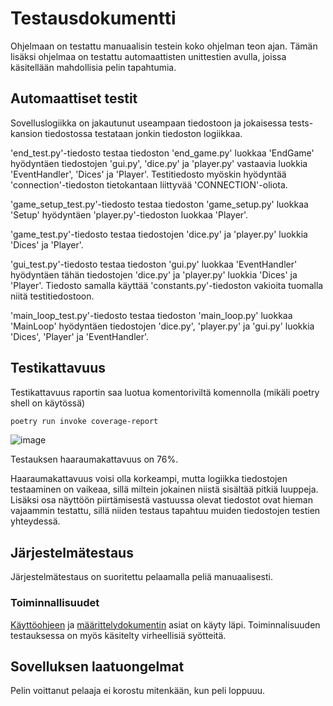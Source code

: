 # Testausdokumentti 

Ohjelmaan on testattu manuaalisin testein koko ohjelman teon ajan. Tämän lisäksi ohjelmaa on testattu automaattisten unittestien avulla, joissa käsitellään mahdollisia pelin tapahtumia. 

## Automaattiset testit

Sovelluslogiikka on jakautunut useampaan tiedostoon ja jokaisessa tests-kansion tiedostossa testataan jonkin tiedoston logiikkaa. 

'end_test.py'-tiedosto testaa tiedoston 'end_game.py' luokkaa 'EndGame' hyödyntäen tiedostojen 'gui.py', 'dice.py' ja 'player.py' vastaavia luokkia 'EventHandler', 'Dices' ja 'Player'. Testitiedosto myöskin hyödyntää 'connection'-tiedoston tietokantaan liittyvää 'CONNECTION'-oliota.

'game_setup_test.py'-tiedosto testaa tiedoston 'game_setup.py' luokkaa 'Setup' hyödyntäen 'player.py'-tiedoston luokkaa 'Player'.

'game_test.py'-tiedosto testaa tiedostojen 'dice.py' ja 'player.py' luokkia 'Dices' ja 'Player'.  

'gui_test.py'-tiedosto testaa tiedoston 'gui.py' luokkaa 'EventHandler' hyödyntäen tähän tiedostojen 'dice.py' ja 'player.py' luokkia 'Dices' ja 'Player'. Tiedosto samalla käyttää 'constants.py'-tiedoston vakioita tuomalla niitä testitiedostoon.

'main_loop_test.py'-tiedosto testaa tiedoston 'main_loop.py' luokkaa 'MainLoop' hyödyntäen tiedostojen 'dice.py', 'player.py' ja 'gui.py' luokkia 'Dices', 'Player' ja 'EventHandler'.

## Testikattavuus

Testikattavuus raportin saa luotua komentoriviltä komennolla (mikäli poetry shell on käytössä)
```bash
poetry run invoke coverage-report
```
![image](https://github.com/alumppio/ot-harjoitustyo/assets/98692578/f61adf8e-f8c4-471b-a4de-fc0d4dc59db7)

Testauksen haaraumakattavuus on 76%.

Haaraumakattavuus voisi olla korkeampi, mutta logiikka tiedostojen testaaminen on vaikeaa, sillä miltein jokainen niistä sisältää pitkiä luuppeja. Lisäksi osa näyttöön piirtämisestä vastuussa olevat tiedostot ovat hieman vajaammin testattu, sillä niiden testaus tapahtuu muiden tiedostojen testien yhteydessä. 

## Järjestelmätestaus

Järjestelmätestaus on suoritettu pelaamalla peliä manuaalisesti.

### Toiminnallisuudet

[Käyttöohjeen](dokumentaatio/kayttoohje.md) ja [määrittelydokumentin](dokumentaatio/vaatimusmaarittely.md) asiat on käyty läpi. Toiminnalisuuden testauksessa on myös käsitelty virheellisiä syötteitä. 

## Sovelluksen laatuongelmat

Pelin voittanut pelaaja ei korostu mitenkään, kun peli loppuuu. 
